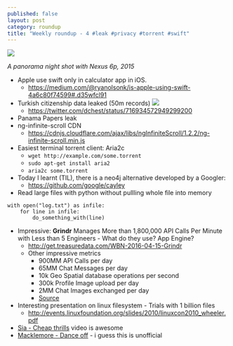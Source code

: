 ```yaml
---
published: false
layout: post
category: roundup
title: "Weekly roundup - 4 #leak #privacy #torrent #swift"
---
```




![](https://devdala.files.wordpress.com/2016/04/img_20151217_174337-pano-compressor.jpg)

*A panorama night shot with Nexus 6p, 2015*

* Apple use swift only in calculator app in iOS. 
	* https://medium.com/@ryanolsonk/is-apple-using-swift-4a6c80f74599#.d35wfcl91
* Turkish citizenship data leaked (50m records)
![](https://pbs.twimg.com/media/CfMQMaeWEAA7iuK.jpg:large)
	* https://twitter.com/dchest/status/716934572949299200
* Panama Papers leak
* ng-infinite-scroll CDN
	* https://cdnjs.cloudflare.com/ajax/libs/ngInfiniteScroll/1.2.2/ng-infinite-scroll.min.js
* Easiest terminal torrent client: Aria2c
	* `wget http://example.com/some.torrent`
    * `sudo apt-get install aria2`
    * `aria2c some.torrent`
* Today I learnt (TIL), there is a neo4j alternative developed by a Googler:
	* https://github.com/google/cayley
* Read large files with python without pullling whole file into memory
```
with open("log.txt") as infile:
    for line in infile:
        do_something_with(line)
```
* Impressive: **Grindr** Manages More than 1,800,000 API Calls Per Minute with Less than 5 Engineers - What do they use? App Engine?
	* http://get.treasuredata.com/WBN-2016-04-15-Grindr
    * Other impressive metrics
    	* 900MM API Calls per day
		* 65MM Chat Messages per day
		* 10k Geo Spatial database operations per second
		* 300k Profile Image upload per day
		* 2MM Chat Images exchanged per day
        * [Source](http://stackoverflow.com/jobs/companies/grindr)
* Interesting presentation on linux filesystem - Trials with 1 billion files
	* http://events.linuxfoundation.org/slides/2010/linuxcon2010_wheeler.pdf
* [Sia - Cheap thrills](https://www.youtube.com/watch?v=nYh-n7EOtMA) video is awesome
* [Macklemore - Dance off](https://www.youtube.com/watch?v=UwsR5LC0mII) - i guess this is unofficial
